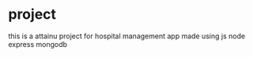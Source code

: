 # project
this is a attainu project for hospital management app made using js node express  mongodb 
